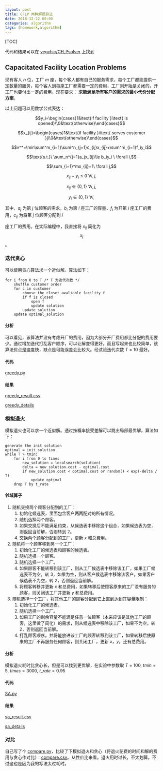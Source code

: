 ```yaml
---
layout: post
title: CFLP 两种解题算法
date: 2018-12-22 00:00
categories: algorithm
tags: [homework,algorithm]
---
```


[TOC]

代码和结果可以在 [vegchic/CFLPsolver](https://github.com/vegchic/CFLPsolver) 上找到



## Capacitated Facility Location Problems

现有客人 $n$ 位，工厂 $m$ 座，每个客人都有自己的服务需求，每个工厂都能提供一定数量的服务，每个客人到每座工厂都需要一定的费用，工厂刚开始是关闭的，开工厂也要付出一定的费用。现在要求： **求能满足所有客户的需求的最小代价分配方案**。

以上问题可以用数学公式表达：

$$y_i=\begin{cases}1&\text{if facility }i\text{ is opened}\\0&\text{otherwise}\end{cases}$$

$$x_{ij}=\begin{cases}1&\text{if facility }i\text{ serves customer }j\\0&\text{otherwise}\end{cases}$$

$$v^*=\min\sum^m_{i=1}\sum^n_{j=1}c_{ij}x_{ij}+\sum^m_{i=1}f_iy_i$$

$$\text{s.t.}\ \sum_n^{j=1}a_jx_{ij}\le b_iy_i \ \forall i,$$

$$\sum_{i=1}^mx_{ij}=1\ \forall j,$$

$$x_{ij}-y_i\le0\ \forall i,j,$$

$$x_{ij}\in\{0,1\}\ \forall i, j,$$

$$y_i\in\{0,1\}\ \forall i,$$

其中，$a_j$ 为第 $j$ 位顾客的需求，$b_i$ 为第 $i$ 座工厂的容量，$f_i$ 为开第 $i$ 座工厂的费用，$c_{ij}$ 为将第 $j$ 位顾客分配到 $i$

 座工厂的费用。在实际编程中，我直接将 $x_{ij}$ 简化为 $${x_j}$$。



### 迭代贪心

可以使用贪心算法求一个近似解。算法如下：

```pseudocode
for i from 0 to T /* T 为迭代次数 */
	shuffle customer order
	for c in customer
		choose the closet avaliable facility f
		if f is closed
			open f
			update solution
		update solution
	update optimal_solution
```



#### 分析

可以看见，该算法并没有考虑开厂的费用，因为大部分开厂费用都比分配的费用要少。通过增加迭代打乱客户顺序，可以让解变得更好，而且写起来也比较简单，该算法优点是速度快，缺点是可能误差会比较大。经试验迭代次数 $T=10$ 最好。



#### 代码

[greedy.py](https://github.com/vegchic/CFLPsolver/blob/master/greedy.py)



#### 结果

[greedy_result.csv](https://github.com/vegchic/CFLPsolver/blob/master/result/greedy_result.csv)

[greedy_details](https://github.com/vegchic/CFLPsolver/tree/master/result/greedy)



### 模拟退火

模拟退火也可以求一个近似解。通过按概率接受差解可以跳出局部最优解。算法如下：

```pseudocode
generate the init solution
optimal = init_solution
while T > tmin:
	for i from 0 to times
		new_solution = localsearch(solution)
		delta = new_solution.cost - optimal.cost
		if new_solution.cost < optimal.cost or random() < exp(-delta / T)
			update optimal
	drop T by t_rate
```



#### 邻域算子

1. 随机交换两个顾客分配到的工厂：
   1. 初始化候选表，里面包含客户两两配对的所有情况。
   2. 随机选择两个顾客。
   3. 如果交换后不能满足约束，从候选表中移除这个组合，如果候选表为空，则返回当前解，否则转到 2。
   4. 交换两个顾客分配到的工厂，更新 $x$ 和总费用。
2. 随机将一个顾客移到另一个工厂：
   1. 初始化工厂的候选表和顾客的候选表。
   2. 随机选择一个顾客。
   3. 随机选择一个工厂。
   4. 如果顾客不能转移到该工厂，则从工厂候选表中移除该工厂，如果工厂候选表不为空，转 3，如果为空，则从客户候选表中移除该客户，如果客户候选表不为空，转 2，否则返回当前解。
   5. 将顾客转移并更新 $x$ 和总费用，如果转移后使顾客原来的工厂没有服务的顾客，则关闭该工厂并更新 $y$ 和总费用。
3. 随机选择一个工厂，将其他工厂的顾客分配到它上直到达到其容量限制：
   1. 初始化工厂的候选表。
   2. 随机选择一个工厂。
   3. 如果工厂的剩余容量不能满足任意一位顾客（本来应该是其他工厂的顾客，这里做了简化）的需求，则从候选表中移除该工厂，如果不为空，转 2，否则返回当前解。
   4. 打乱顾客顺序。并将能放进该工厂的顾客转移到该工厂，如果转移后使原来的工厂不再服务任何顾客，则关闭工厂，更新 $x$，$y$，还有总费用。



#### 分析

模拟退火耗时比贪心长，但是可以找到更优解，在实验中参数取 $T=100,\ tmin=5,\ times=3000,\ t\_rate=0.95$



#### 代码

[SA.py](https://github.com/vegchic/CFLPsolver/blob/master/SA.py)



#### 结果

[sa_result.csv](https://github.com/vegchic/CFLPsolver/blob/master/result/sa_result.csv)

[sa_details](https://github.com/vegchic/CFLPsolver/tree/master/result/sa)



### 对比

自己写了个 [compare.py](https://github.com/vegchic/CFLPsolver/blob/master/compare.py)，比较了下模拟退火和贪心（将退火花费的时间和解的费用与贪心作对比）：[compare.csv](https://github.com/vegchic/CFLPsolver/blob/master/result/compare.csv)。从性价比来看，退火用时过长，不太划算，不过这也是因为我的写法太过耗时。


